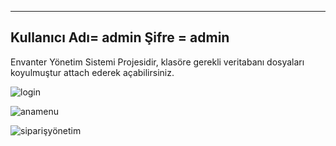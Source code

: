 ------------------------------------------------------
Kullanıcı Adı= admin
Şifre = admin
------------------------------------------------------
Envanter Yönetim Sistemi Projesidir, klasöre gerekli veritabanı dosyaları koyulmuştur attach ederek açabilirsiniz.

![login](https://user-images.githubusercontent.com/115365153/208294118-67c9d6f9-8dbf-4f1a-baee-ea64ae867d31.png)

![anamenu](https://user-images.githubusercontent.com/115365153/208294129-82b95e9d-cdf1-4a72-880b-1045836184a7.png)

![siparişyönetim](https://user-images.githubusercontent.com/115365153/208294153-685639ab-2fe8-43a5-b197-8c8a9c3de467.png)

